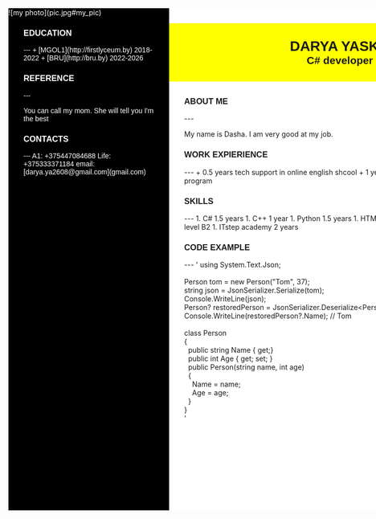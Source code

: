<head>
    <title>CV</title>
    <link rel="stylesheet" href="style.css">
</head>

<body >
    <div style="
    background-color: crimson;
    margin: auto;
    width: 1000px;
    height: 1000px;">
        <div style="
        width: 320px;
        height: 1000px;
        float: left;
        background-color: #000;
        color: #fff;" markdown = "1">
            ![my photo](pic.jpg#my_pic)
            <div style="
            font-family: sans-serif;
            margin-left: 30px;
            margin-right: 30px;">
                <div id="education">
                    <h3 style="
                   font-family: sans-serif;
                   text-align: left;
                   ">EDUCATION</h3>
                    ---
                    + [MGOL1](http://firstlyceum.by) 2018-2022
                    + [BRU](http://bru.by) 2022-2026
                </div>
                <div id="reference">
                    <h3 style="
                    font-family: sans-serif;
                    text-align: left;
                    ">REFERENCE</h3>
                    ---
                    <p>You can call my mom. She will tell you I'm the best</p>
                </div>
                <div id="contacts">
                    <h3 style="
                    font-family: sans-serif;
                    text-align: left;
                    ">CONTACTS</h3>
                    ---
                    A1: +375447084688
                    Life: +375333371184
                    email: [darya.ya2608@gmail.com](gmail.com)
                </div>
            </div>
        </div>
        <div style="
        width: 680px;
        height: 1000px;
        float: left;
        background-color: #fff;">
            <div style="
            background-color: yellow;
            justify-content: center;
            display: block;
            margin-top: 30px;
            margin-bottom: 30px;
            padding-top: 30px;
            padding-bottom: 30px;">
                <h1 style="
                font-family: sans-serif;
                text-align: center;
                margin: auto;">DARYA YASKO</h1>
                <h2 style="
                font-family: sans-serif;
                text-align: center;
                margin: auto;">C# developer</h2>
            </div>
            <div style="
            margin-left: 30px;
            margin-right: 30px;">
                <div id="about">
                    <h3 style="
                    font-family: sans-serif;
                    text-align: left;
                    ">ABOUT ME</h3>
                    ---
                    <p>My name is Dasha. I am very good at my job.</p>
                </div>
                <div id="experience">
                    <h3 style="
                    font-family: sans-serif;
                    text-align: left;
                    ">WORK EXPIERIENCE</h3>
                    ---
                    + 0.5 years tech support in online english shcool
                    + 1 year child teacher in jewish youth program
                </div>
                <div id="skills">
                    <h3 style="
                    font-family: sans-serif;
                    text-align: left;
                    ">SKILLS</h3>
                    ---
                    1. C# 1.5 years
                    1. C++ 1 year
                    1. Python 1.5 years
                    1. HTML 1 week
                    1. CSS 1 week
                    1. english level B2
                    1. ITstep academy 2 years
                </div>
                <div id="code_ex">
                    <h3 style="
                    font-family: sans-serif;
                    text-align: left;
                    ">CODE EXAMPLE</h3>
                    ---
                    '   using System.Text.Json;<br>
                        <br>
                        Person tom = new Person("Tom", 37);<br>
                        string json = JsonSerializer.Serialize(tom);<br>
                        Console.WriteLine(json);<br>
                        Person? restoredPerson = JsonSerializer.Deserialize&lt;Person&lt;(json);<br>
                        Console.WriteLine(restoredPerson?.Name); // Tom <br>
                        <br>
                        class Person <br>
                        {<br>
                        &nbsp;    public string Name { get;} <br>
                        &nbsp;    public int Age { get; set; } <br>
                        &nbsp;    public Person(string name, int age) <br>
                        &nbsp;    { <br>
                        &nbsp;    &nbsp;    Name = name; <br>
                        &nbsp;    &nbsp;    Age = age; <br>
                        &nbsp;    } <br>
                        } <br>'
                </div>
            </div>
        </div>
    </div>

</body>
